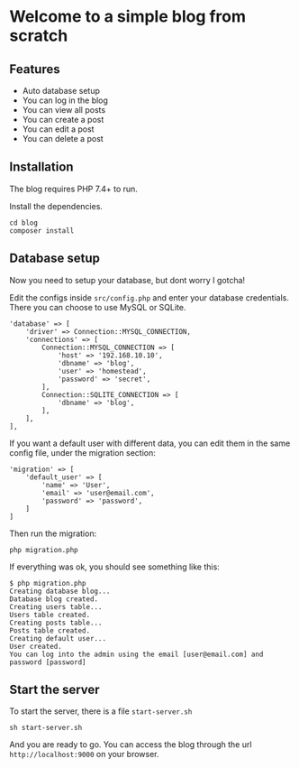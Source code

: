 # Welcome to a simple blog from scratch

## Features
- Auto database setup
- You can log in the blog
- You can view all posts
- You can create a post
- You can edit a post
- You can delete a post

## Installation

The blog requires PHP 7.4+ to run.

Install the dependencies.

```
cd blog
composer install
```

## Database setup

Now you need to setup your database, but dont worry I gotcha!

Edit the configs inside `src/config.php` and enter your database credentials. 
There you can choose to use MySQL or SQLite.

```
'database' => [
    'driver' => Connection::MYSQL_CONNECTION,
    'connections' => [
        Connection::MYSQL_CONNECTION => [
            'host' => '192.168.10.10',
            'dbname' => 'blog',
            'user' => 'homestead',
            'password' => 'secret',
        ],
        Connection::SQLITE_CONNECTION => [
            'dbname' => 'blog',
        ],
    ],
],
```

If you want a default user with different data, you can edit them in the same config file, under the migration section:

```
'migration' => [
    'default_user' => [
        'name' => 'User',
        'email' => 'user@email.com',
        'password' => 'password',
    ]
]
```

Then run the migration:

```
php migration.php
```

If everything was ok, you should see something like this:

```
$ php migration.php
Creating database blog...
Database blog created.
Creating users table...
Users table created.
Creating posts table...
Posts table created.
Creating default user...
User created.
You can log into the admin using the email [user@email.com] and password [password]
```

## Start the server

To start the server, there is a file `start-server.sh`
```
sh start-server.sh
```

And you are ready to go. You can access the blog through the url `http://localhost:9000` on your browser.